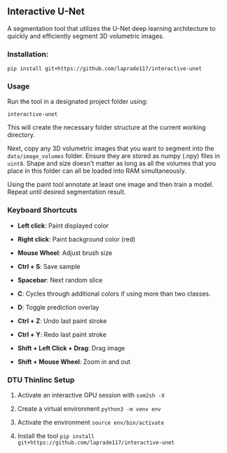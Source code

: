 
## Interactive U-Net

A segmentation tool that utilizes the U-Net deep learning architecture to quickly and efficiently segment 3D volumetric images.

### Installation:

`pip install git+https://github.com/laprade117/interactive-unet`


### Usage

Run the tool in a designated project folder using:

`interactive-unet`

This will create the necessary folder structure at the current working directory.

Next, copy any 3D volumetric images that you want to segment into the `data/image_volumes` folder. Ensure they are stored as numpy (.npy) files in `uint8`. Shape and size doesn't matter as long as all the volumes that you place in this folder can all be loaded into RAM simultaneously.

Using the paint tool annotate at least one image and then train a model. Repeat until desired segmentation result.

### Keyboard Shortcuts

- **Left click**: Paint displayed color
- **Right click**: Paint background color (red)
- **Mouse Wheel**: Adjust brush size
- **Ctrl + S**: Save sample
- **Spacebar**: Next random slice
  
- **C**: Cycles through additional colors if using more than two classes.
- **D**: Toggle prediction overlay
  
- **Ctrl + Z**: Undo last paint stroke
- **Ctrl + Y**: Redo last paint stroke
  
- **Shift + Left Click + Drag**: Drag image
- **Shift + Mouse Wheel**: Zoom in and out

### DTU Thinlinc Setup
1. Activate an interactive GPU session with
`sxm2sh -X`

2. Create a virtual environment
`python3 -m venv env`

3. Activate the environment
`source env/bin/activate`

4. Install the tool
`pip install git+https://github.com/laprade117/interactive-unet`

